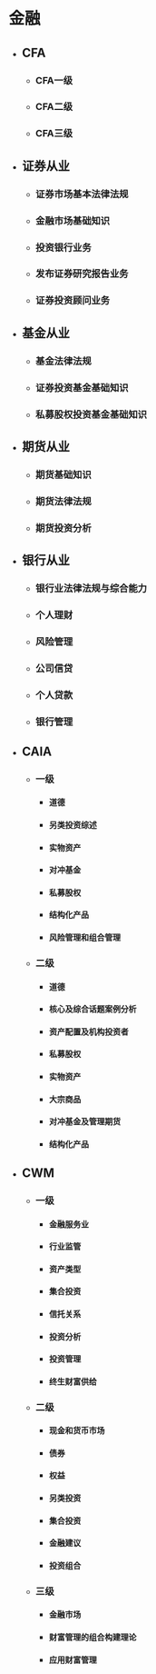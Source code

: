 # 金融
* ## CFA
    * ### CFA一级
    * ### CFA二级
    * ### CFA三级
* ## 证券从业
    * ### 证券市场基本法律法规
    * ### 金融市场基础知识
    * ### 投资银行业务
    * ### 发布证券研究报告业务
    * ### 证券投资顾问业务
* ## 基金从业
    * ### 基金法律法规
    * ### 证券投资基金基础知识
    * ### 私募股权投资基金基础知识
* ## 期货从业
    * ### 期货基础知识
    * ### 期货法律法规
    * ### 期货投资分析
* ## 银行从业
    * ### 银行业法律法规与综合能力
    * ### 个人理财
    * ### 风险管理
    * ### 公司信贷
    * ### 个人贷款
    * ### 银行管理
* ## CAIA
    * ### 一级
        * #### 道德
        * #### 另类投资综述
        * #### 实物资产
        * #### 对冲基金
        * #### 私募股权
        * #### 结构化产品
        * #### 风险管理和组合管理
    * ### 二级
        * #### 道德
        * #### 核心及综合话题案例分析
        * #### 资产配置及机构投资者
        * #### 私募股权
        * #### 实物资产
        * #### 大宗商品
        * #### 对冲基金及管理期货
        * #### 结构化产品
* ## CWM
    * ### 一级
        * #### 金融服务业
        * #### 行业监管     
        * #### 资产类型
        * #### 集合投资
        * #### 信托关系
        * #### 投资分析
        * #### 投资管理
        * #### 终生财富供给
    * ### 二级
        * #### 现金和货币市场
        * #### 债券
        * #### 权益
        * #### 另类投资
        * #### 集合投资
        * #### 金融建议
        * #### 投资组合
    * ### 三级
        * #### 金融市场
        * #### 财富管理的组合构建理论
        * #### 应用财富管理
